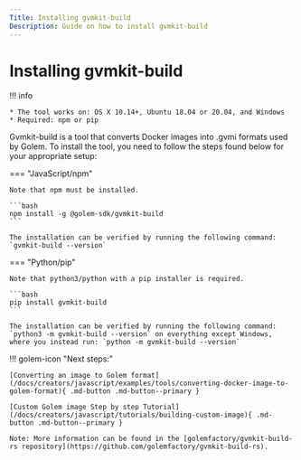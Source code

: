 ```yaml
---
Title: Installing gvmkit-build
Description: Guide on how to install gvmkit-build
---
```


# Installing gvmkit-build

!!! info

    * The tool works on: OS X 10.14+, Ubuntu 18.04 or 20.04, and Windows
    * Required: npm or pip


Gvmkit-build is a tool that converts Docker images into .gvmi formats used by Golem. To install the tool, you need to follow the steps found below for your appropriate setup:


=== "JavaScript/npm"
    
    Note that npm must be installed.
    
    ```bash
    npm install -g @golem-sdk/gvmkit-build
    ```

    The installation can be verified by running the following command: `gvmkit-build --version`

=== "Python/pip"
    
    Note that python3/python with a pip installer is required.
    
    ```bash
    pip install gvmkit-build
    ```

    The installation can be verified by running the following command: `python3 -m gvmkit-build --version` on everything except Windows, where you instead run: `python -m gvmkit-build --version`



!!! golem-icon "Next steps:"

    [Converting an image to Golem format](/docs/creators/javascript/examples/tools/converting-docker-image-to-golem-format){ .md-button .md-button--primary }

    [Custom Golem image Step by step Tutorial](/docs/creators/javascript/tutorials/building-custom-image){ .md-button .md-button--primary }

    Note: More information can be found in the [golemfactory/gvmkit-build-rs repository](https://github.com/golemfactory/gvmkit-build-rs).